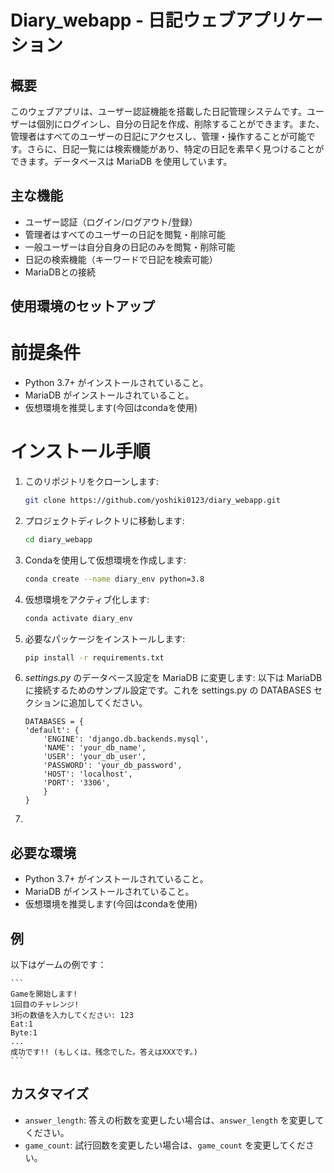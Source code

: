 # Diary_webapp - 日記ウェブアプリケーション
## 概要
このウェブアプリは、ユーザー認証機能を搭載した日記管理システムです。ユーザーは個別にログインし、自分の日記を作成、削除することができます。また、管理者はすべてのユーザーの日記にアクセスし、管理・操作することが可能です。さらに、日記一覧には検索機能があり、特定の日記を素早く見つけることができます。データベースは MariaDB を使用しています。
## 主な機能
- ユーザー認証（ログイン/ログアウト/登録）
- 管理者はすべてのユーザーの日記を閲覧・削除可能
- 一般ユーザーは自分自身の日記のみを閲覧・削除可能
- 日記の検索機能（キーワードで日記を検索可能）
- MariaDBとの接続

## 使用環境のセットアップ
# 前提条件
- Python 3.7+ がインストールされていること。
- MariaDB がインストールされていること。
- 仮想環境を推奨します(今回はcondaを使用)
# インストール手順
1. このリポジトリをクローンします:
    ```bash
    git clone https://github.com/yoshiki0123/diary_webapp.git
    ```

2. プロジェクトディレクトリに移動します:
    ```bash
    cd diary_webapp
    ```

3. Condaを使用して仮想環境を作成します:
    ```bash
    conda create --name diary_env python=3.8
    ```

4. 仮想環境をアクティブ化します:
    ```bash
    conda activate diary_env
    ```
5. 必要なパッケージをインストールします:
    ```bash
    pip install -r requirements.txt
    ```
6. *settings.py* のデータベース設定を MariaDB に変更します:
    以下は MariaDB に接続するためのサンプル設定です。これを settings.py の DATABASES セクションに追加してください。
    ```
    DATABASES = {
    'default': {
        'ENGINE': 'django.db.backends.mysql',
        'NAME': 'your_db_name',
        'USER': 'your_db_user',
        'PASSWORD': 'your_db_password',
        'HOST': 'localhost',
        'PORT': '3306',  
        }
    }
    ```
8. 

## 必要な環境
- Python 3.7+ がインストールされていること。
- MariaDB がインストールされていること。
- 仮想環境を推奨します(今回はcondaを使用)

## 例
以下はゲームの例です：

    ```
    Gameを開始します!
    1回目のチャレンジ!
    3桁の数値を入力してください: 123
    Eat:1
    Byte:1
    ...
    成功です!! (もしくは、残念でした。答えはXXXです。)
    ```

## カスタマイズ
- `answer_length`: 答えの桁数を変更したい場合は、`answer_length` を変更してください。
- `game_count`: 試行回数を変更したい場合は、`game_count` を変更してください。
